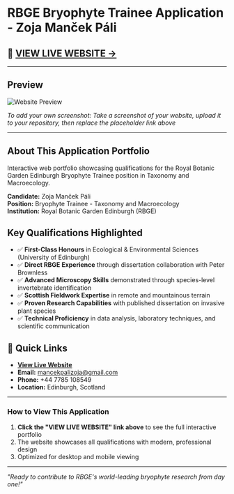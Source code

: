 # RBGE Bryophyte Trainee Application - Zoja Manček Páli

## 🌿 [**VIEW LIVE WEBSITE →**](https://zmancekpali.github.io/RBGE-Application)

---

## Preview
![Website Preview](https://via.placeholder.com/800x600/2d5016/ffffff?text=Add+Screenshot+Here)

*To add your own screenshot: Take a screenshot of your website, upload it to your repository, then replace the placeholder link above*

---

## About This Application Portfolio

Interactive web portfolio showcasing qualifications for the Royal Botanic Garden Edinburgh Bryophyte Trainee position in Taxonomy and Macroecology.

**Candidate:** Zoja Manček Páli  
**Position:** Bryophyte Trainee - Taxonomy and Macroecology  
**Institution:** Royal Botanic Garden Edinburgh (RBGE)

## Key Qualifications Highlighted

- ✅ **First-Class Honours** in Ecological & Environmental Sciences (University of Edinburgh)
- ✅ **Direct RBGE Experience** through dissertation collaboration with Peter Brownless  
- ✅ **Advanced Microscopy Skills** demonstrated through species-level invertebrate identification
- ✅ **Scottish Fieldwork Expertise** in remote and mountainous terrain
- ✅ **Proven Research Capabilities** with published dissertation on invasive plant species
- ✅ **Technical Proficiency** in data analysis, laboratory techniques, and scientific communication

## 🔗 Quick Links

- **[View Live Website](https://zmancekpali.github.io/RBGE-Application)**
- **Email:** mancekpalizoja@gmail.com
- **Phone:** +44 7785 108549
- **Location:** Edinburgh, Scotland

---

### How to View This Application

1. **Click the "VIEW LIVE WEBSITE" link above** to see the full interactive portfolio
2. The website showcases all qualifications with modern, professional design
3. Optimized for desktop and mobile viewing

---

*"Ready to contribute to RBGE's world-leading bryophyte research from day one!"*

